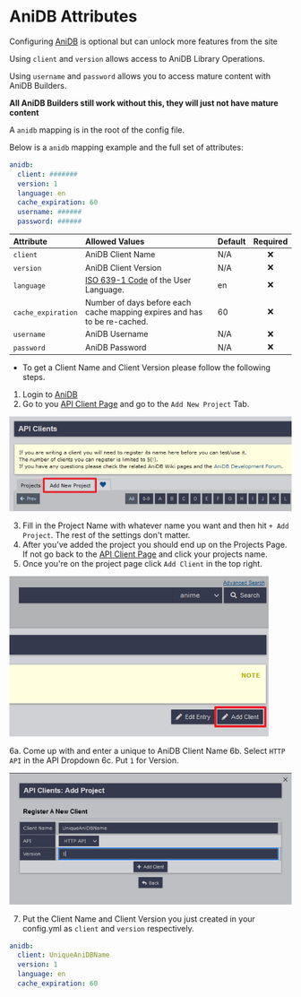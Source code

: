 # AniDB Attributes

Configuring [AniDB](https://anidb.net/) is optional but can unlock more features from the site

Using `client` and `version` allows access to AniDB Library Operations.

Using `username` and `password` allows you to access mature content with AniDB Builders.

**All AniDB Builders still work without this, they will just not have mature content**

A `anidb` mapping is in the root of the config file.

Below is a `anidb` mapping example and the full set of attributes:
```yaml
anidb:
  client: #######
  version: 1
  language: en
  cache_expiration: 60
  username: ######
  password: ######
```

| Attribute          | Allowed Values                                                                                | Default | Required |
|:-------------------|:----------------------------------------------------------------------------------------------|:--------|:--------:|
| `client`           | AniDB Client Name                                                                             | N/A     | &#10060; |
| `version`          | AniDB Client Version                                                                          | N/A     | &#10060; |
| `language`         | [ISO 639-1 Code](https://en.wikipedia.org/wiki/List_of_ISO_639-1_codes) of the User Language. | en      | &#10060; |
| `cache_expiration` | Number of days before each cache mapping expires and has to be re-cached.                     | 60      | &#10060; |
| `username`         | AniDB Username                                                                                | N/A     | &#10060; |
| `password`         | AniDB Password                                                                                | N/A     | &#10060; |

* To get a Client Name and Client Version please follow the following steps.

1. Login to [AniDB](https://anidb.net/)
2. Go to you [API Client Page](https://anidb.net/software/add) and go to the `Add New Project` Tab.

![AniDB Add Project](anidb-1.png)

3. Fill in the Project Name with whatever name you want and then hit `+ Add Project`. The rest of the settings don't matter.
4. After you've added the project you should end up on the Projects Page. If not go back to the [API Client Page](https://anidb.net/software/add) and click your projects name. 
5. Once you're on the project page click `Add Client` in the top right.

![AniDB Add Client](anidb-2.png)

6a. Come up with and enter a unique to AniDB Client Name
6b. Select `HTTP API` in the API Dropdown
6c. Put `1` for Version.

![AniDB Client Page](anidb-3.png)

7. Put the Client Name and Client Version you just created in your config.yml as `client` and `version` respectively.

```yaml
anidb:
  client: UniqueAniDBName
  version: 1
  language: en
  cache_expiration: 60
```